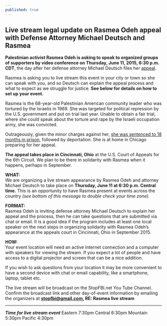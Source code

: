 ```yaml
---
published: true
---
```



## Live stream legal update on Rasmea Odeh appeal with Defense Attorney Michael Deutsch and Rasmea

**Palestinian activist Rasmea Odeh is asking to speak to organized groups of supporters by video conference on Thursday, June 11, 2015, 6:30 p.m. CDT**, the day after her defense attorney Michael Deutsch files her [appeal](http://uspcn.org/2015/05/22/happy-birthday-rasmea-celebrate-by-donating-to-her-defense/).

Rasmea is asking you to live stream this event in your city or town so she can speak with you, and so Deutsch can explain the appeal process and what to expect as we struggle for justice. **See below for details on how to set up your event.**

Rasmea is the 68-year-old Palestinian American community leader who was tortured by the Israelis in 1969. She was targeted for political repression by the U.S. government and put on trial last year. Unable to obtain a fair trial, where she could speak about the torture and rape by the Israeli occupation army, she was convicted.

Outrageously, given the minor charges against her, [she was sentenced to 18 months in prison](http://justice4rasmea.org/news/2015/03/12/rasmea-sentenced-to-18-months-but-is-coming-home/), followed by deportation. She is at home in Chicago preparing for her appeal.

**The appeal takes place in Cincinnati, Ohio** at the U.S. Court of Appeals for the 6th Circuit. We plan to be there in solidarity with Rasmea when it happens, perhaps in September.

**WHAT:**
<br>We are organizing a live stream appearance by Rasmea Odeh and attorney Michael Deutsch to take place on **Thursday, June 11 at 6:30 p.m. Central time.** This is an opportunity to have Rasmea present at events across the country _(see bottom of this message to double check your time zone)._

**FORMAT:**
<br>Rasmea Odeh is inviting defense attorney Michael Deutsch to explain her appeal and the process, then he can take questions that are submitted via chat or email. It is a good idea if the program includes at least one local speaker on the next steps in organizing solidarity with Rasmea Odeh’s appearance at the appeals court in Cincinnati, Ohio in September 2015.

**HOW:**
<br>Your event location will need an active Internet connection and a computer with speakers for viewing the stream. If you expect a lot of people and have access to a digital projector and screen that can be a nice addition.

If you wish to ask questions from your location it may be more convenient to have a second device with chat or email capability, like a smartphone, laptop, tablet etc.

The live stream will be broadcast on the StopFBI.net You Tube Channel. Confirm the broadcast link and other day-of-event information by emailing the organizers at
**[stopfbi@gmail.com](mailto:stopfbi@gmail.com), RE: Rasmea live stream**
___________
_**Time for live stream event**_
Eastern 7:30pm
Central 6:30pm
Mountain 5:30pm
Pacific 4:30pm
